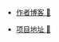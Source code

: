 <!-- _navbar.md -->

- [作者博客 :rocket:](http://www.linyiyuan.top/)

- [项目地址 :book:](https://github.com/linyiyuan/learning-materials)
